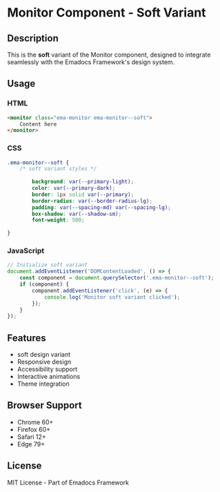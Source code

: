 # Monitor Component - Soft Variant

## Description
This is the **soft** variant of the Monitor component, designed to integrate seamlessly with the Emadocs Framework's design system.

## Usage

### HTML
```html
<monitor class="ema-monitor ema-monitor--soft">
    Content here
</monitor>
```

### CSS
```css
.ema-monitor--soft {
    /* soft variant styles */
    
        background: var(--primary-light);
        color: var(--primary-dark);
        border: 1px solid var(--primary);
        border-radius: var(--border-radius-lg);
        padding: var(--spacing-md) var(--spacing-lg);
        box-shadow: var(--shadow-sm);
        font-weight: 500;
    
}
```

### JavaScript
```javascript
// Initialize soft variant
document.addEventListener('DOMContentLoaded', () => {
    const component = document.querySelector('.ema-monitor--soft');
    if (component) {
        component.addEventListener('click', (e) => {
            console.log('Monitor soft variant clicked');
        });
    }
});
```

## Features
- soft design variant
- Responsive design
- Accessibility support
- Interactive animations
- Theme integration

## Browser Support
- Chrome 60+
- Firefox 60+
- Safari 12+
- Edge 79+

## License
MIT License - Part of Emadocs Framework
